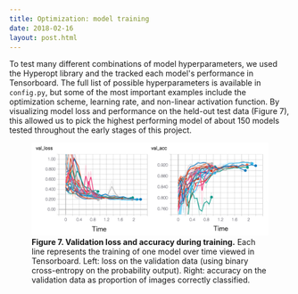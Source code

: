```yaml
---
title: Optimization: model training
date: 2018-02-16
layout: post.html
---
```


To test many different combinations of model hyperparameters, we used the Hyperopt library and the tracked each model's performance in Tensorboard. The full list of possible hyperparameters is available in `config.py`, but some of the most important examples include the optimization scheme, learning rate, and non-linear activation function. By visualizing model loss and performance on the held-out test data (Figure 7), this allowed us to pick the highest performing model of about 150 models tested throughout the early stages of this project.


<figure class="align-center">
  <img src="/assets/graphics/content/results_plots/tensorflow_results.png" alt="Tensorboard" />
  <figcaption><b>Figure 7. Validation loss and accuracy during training.</b> Each line represents the training of one model over time viewed in Tensorboard. Left: loss on the validation data (using binary cross-entropy on the probability output). Right: accuracy on the validation data as proportion of images correctly classified.</figcaption>
</figure>
